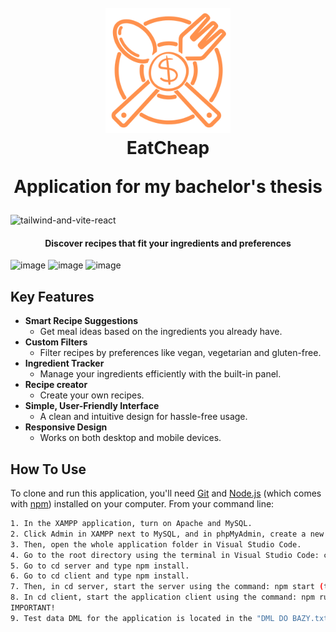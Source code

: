 <h1 align="center">
  <br>
  <a href="https://github.com/kamil/eatcheap"><img src="client/public/eatcheap_logo.png" alt="EatCheap" width="200"></a>
  <br>
  EatCheap
  <br>
  
  **Application for my bachelor's thesis**
</h1>

![tailwind-and-vite-react](https://github.com/user-attachments/assets/b6d1a084-586a-409e-9554-39c77b7138de)


<h4 align="center">Discover recipes that fit your ingredients and preferences</h4>

![image](https://github.com/user-attachments/assets/46b8855b-8f07-4ec7-abd4-bf67692abffb)
![image](https://github.com/user-attachments/assets/0dc32330-065e-4958-a1cd-70fed76144a5)
![image](https://github.com/user-attachments/assets/3b1fa3c6-3552-417e-ac97-4af36a723887)


## Key Features

* **Smart Recipe Suggestions**  
  - Get meal ideas based on the ingredients you already have.  
* **Custom Filters**  
  - Filter recipes by preferences like vegan, vegetarian and gluten-free.  
* **Ingredient Tracker**  
  - Manage your ingredients efficiently with the built-in panel.  
* **Recipe creator**  
  - Create your own recipes.  
* **Simple, User-Friendly Interface**  
  - A clean and intuitive design for hassle-free usage.  
* **Responsive Design**  
  - Works on both desktop and mobile devices.  

## How To Use

To clone and run this application, you'll need [Git](https://git-scm.com) and [Node.js](https://nodejs.org/en/download/) (which comes with [npm](http://npmjs.com)) installed on your computer. From your command line:

```bash
1. In the XAMPP application, turn on Apache and MySQL.
2. Click Admin in XAMPP next to MySQL, and in phpMyAdmin, create a new database called "eatcheap".
3. Then, open the whole application folder in Visual Studio Code.
4. Go to the root directory using the terminal in Visual Studio Code: cd eatcheap-main.
5. Go to cd server and type npm install.
6. Go to cd client and type npm install.
7. Then, in cd server, start the server using the command: npm start (this command also creates the tables in the database).
8. In cd client, start the application client using the command: npm run dev, and go to the site using the link provided in the terminal after starting the client.
IMPORTANT!
9. Test data DML for the application is located in the "DML DO BAZY.txt" folder in the application. It’s recommended to import this data into the database using phpMyAdmin before testing the application.
